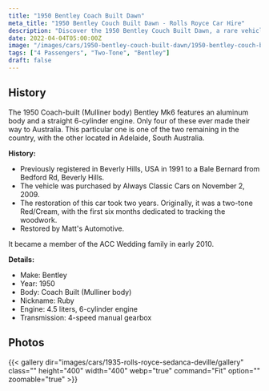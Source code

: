 ```yaml
---
title: "1950 Bentley Coach Built Dawn"
meta_title: "1950 Bentley Couch Built Dawn - Rolls Royce Car Hire"
description: "Discover the 1950 Bentley Couch Built Dawn, a rare vehicle with a rich history and exquisite restoration, now part of the Always Classic Cars fleet."
date: 2022-04-04T05:00:00Z
image: "/images/cars/1950-bentley-couch-built-dawn/1950-bentley-couch-built-dawn.jpg"
tags: ["4 Passengers", "Two-Tone", "Bentley"]
draft: false
---
```

## History
The 1950 Coach-built (Mulliner body) Bentley Mk6 features an aluminum body and a straight 6-cylinder engine. Only four of these ever made their way to Australia. This particular one is one of the two remaining in the country, with the other located in Adelaide, South Australia.

**History:**
- Previously registered in Beverly Hills, USA in 1991 to a Bale Bernard from Bedford Rd, Beverly Hills.
- The vehicle was purchased by Always Classic Cars on November 2, 2009.
- The restoration of this car took two years. Originally, it was a two-tone Red/Cream, with the first six months dedicated to tracking the woodwork.
- Restored by Matt's Automotive.

It became a member of the ACC Wedding family in early 2010.

**Details:**
- Make: Bentley
- Year: 1950
- Body: Coach Built (Mulliner body)
- Nickname: Ruby
- Engine: 4.5 liters, 6-cylinder engine
- Transmission: 4-speed manual gearbox

## Photos
{{< gallery dir="images/cars/1935-rolls-royce-sedanca-deville/gallery" class="" height="400" width="400" webp="true" command="Fit" option="" zoomable="true" >}}
